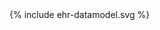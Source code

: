 
<!-- If the image below is not wrapped in a div tag, the publisher tries to wrap text around the image, which is not desired. -->
<div class="viewer-container" style="height: 813px;">
  <div class="svg-container" id="physical-model">
    {% include ehr-datamodel.svg %}
  </div>
</div>